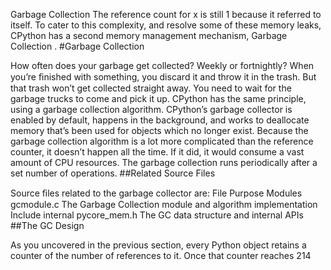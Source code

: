 Garbage Collection The reference count for  x  is still 1 because it referred to itself. To cater to this complexity, and resolve some of these memory leaks, CPython has a second memory management mechanism,  Garbage Collection . 
#Garbage Collection 

 How often does your garbage get collected? Weekly or fortnightly? When you’re ﬁnished with something, you discard it and throw it in the trash. But that trash won’t get collected straight away. You need to wait for the garbage trucks to come and pick it up. CPython has the same principle, using a garbage collection algorithm. CPython’s garbage collector is  enabled  by default, happens in the background, and works to deallocate memory that’s been used for objects which no longer exist. Because the garbage collection algorithm is a lot more complicated than the reference counter, it doesn’t happen all the time. If it did, it would consume a vast amount of CPU resources. The garbage collection runs periodically after a set number of operations. 
##Related Source Files 

 Source ﬁles related to the garbage collector are: File Purpose Modules gcmodule.c The Garbage Collection module and algorithm implementation Include internal pycore_mem.h The GC data structure and internal APIs 
##The GC Design 

 As you uncovered in the previous section, every Python object retains a counter of the number of references to it. Once that counter reaches 214